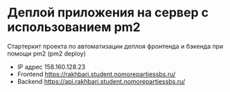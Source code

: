 # Деплой приложения на сервер с использованием pm2

Стартеркит проекта по автоматизации деплоя фронтенда и бэкенда при помощи pm2 (pm2 deploy)

* IP адрес 158.160.128.23
* Frontend https://rakhbari.student.nomorepartiessbs.ru/
* Backend https://api.rakhbari.student.nomorepartiessbs.ru/